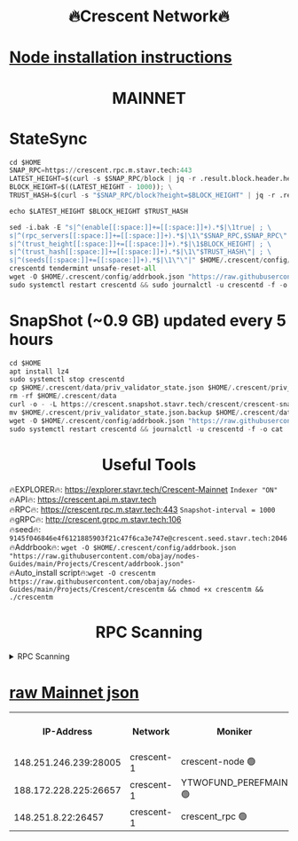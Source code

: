 <h1 align="center"> 🔥Crescent Network🔥</h1>

[Node installation instructions](https://github.com/obajay/nodes-Guides/tree/main/Projects/Crescent)
=
<h1 align="center"> MAINNET</h1>

# StateSync
```python
cd $HOME
SNAP_RPC=https://crescent.rpc.m.stavr.tech:443
LATEST_HEIGHT=$(curl -s $SNAP_RPC/block | jq -r .result.block.header.height); \
BLOCK_HEIGHT=$((LATEST_HEIGHT - 1000)); \
TRUST_HASH=$(curl -s "$SNAP_RPC/block?height=$BLOCK_HEIGHT" | jq -r .result.block_id.hash)

echo $LATEST_HEIGHT $BLOCK_HEIGHT $TRUST_HASH

sed -i.bak -E "s|^(enable[[:space:]]+=[[:space:]]+).*$|\1true| ; \
s|^(rpc_servers[[:space:]]+=[[:space:]]+).*$|\1\"$SNAP_RPC,$SNAP_RPC\"| ; \
s|^(trust_height[[:space:]]+=[[:space:]]+).*$|\1$BLOCK_HEIGHT| ; \
s|^(trust_hash[[:space:]]+=[[:space:]]+).*$|\1\"$TRUST_HASH\"| ; \
s|^(seeds[[:space:]]+=[[:space:]]+).*$|\1\"\"|" $HOME/.crescent/config/config.toml
crescentd tendermint unsafe-reset-all
wget -O $HOME/.crescent/config/addrbook.json "https://raw.githubusercontent.com/obajay/nodes-Guides/main/Projects/Crescent/addrbook.json"
sudo systemctl restart crescentd && sudo journalctl -u crescentd -f -o cat
```
# SnapShot (~0.9 GB) updated every 5 hours
```python
cd $HOME
apt install lz4
sudo systemctl stop crescentd
cp $HOME/.crescent/data/priv_validator_state.json $HOME/.crescent/priv_validator_state.json.backup
rm -rf $HOME/.crescent/data
curl -o - -L https://crescent.snapshot.stavr.tech/crescent/crescent-snap.tar.lz4 | lz4 -c -d - | tar -x -C $HOME/.crescent --strip-components 2
mv $HOME/.crescent/priv_validator_state.json.backup $HOME/.crescent/data/priv_validator_state.json
wget -O $HOME/.crescent/config/addrbook.json "https://raw.githubusercontent.com/obajay/nodes-Guides/main/Projects/Crescent/addrbook.json"
sudo systemctl restart crescentd && journalctl -u crescentd -f -o cat
```

 <h1 align="center"> Useful Tools</h1>

🔥EXPLORER🔥:     https://explorer.stavr.tech/Crescent-Mainnet        `Indexer "ON"` \
🔥API🔥:          https://crescent.api.m.stavr.tech \
🔥RPC🔥:          https://crescent.rpc.m.stavr.tech:443              `Snapshot-interval = 1000` \
🔥gRPC🔥:         http://crescent.grpc.m.stavr.tech:106 \
🔥seed🔥:      `9145f046846e4f6121885903f21c47f6ca3e747e@crescent.seed.stavr.tech:2046` \
🔥Addrbook🔥:  `wget -O $HOME/.crescent/config/addrbook.json "https://raw.githubusercontent.com/obajay/nodes-Guides/main/Projects/Crescent/addrbook.json"` \
🔥Auto_install script🔥:`wget -O crescentm https://raw.githubusercontent.com/obajay/nodes-Guides/main/Projects/Crescent/crescentm && chmod +x crescentm && ./crescentm`

<h1 align="center"> RPC Scanning</h1>

<details>
<summary>RPC Scanning</summary>

<h2 align="center"> We scan nodes in real time every 4 hours. And we provide the final result of RPC endpoints.
We cannot influence the operation of these nodes in any way. </h2>


```python
If Voting Power is higher than 0 --> then the Node is a validator of the network and may be subject to attack and be a potential threat to the chain.
```
```python
We marked such validators with a red symbol
```

</details>

[raw Mainnet json](https://rpc-check.crescentm.stavr.tech/crescentm/rpc-crescentm-result.json)
=



<table><tr><th>IP-Address</th><th>Network</th><th>Moniker</th><th>Latest Block Height</th><th>Earliest Block Height</th><th>Catching Up</th><th>Tx Index</th><th>Voting Power</th><th>Scan Time</th></tr><tr><td>148.251.246.239:28005</td><td>crescent-1</td><td>crescent-node 🟢</td><td>10769633</td><td>1</td><td>False</td><td>on</td><td>0</td><td>2024-02-01T16:28:54.892040193UTC</td></tr><tr><td>188.172.228.225:26657</td><td>crescent-1</td><td>YTWOFUND_PEREFMAIN 🟢</td><td>10769640</td><td>6160001</td><td>False</td><td>on</td><td>0</td><td>2024-02-01T16:29:27.958396011UTC</td></tr><tr><td>148.251.8.22:26457</td><td>crescent-1</td><td>crescent_rpc 🟢</td><td>10769646</td><td>10568046</td><td>False</td><td>on</td><td>0</td><td>2024-02-01T16:30:00.945067305UTC</td></tr></table>
